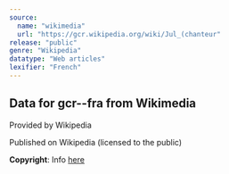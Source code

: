 ```yaml
---
source:
  name: "wikimedia"
  url: "https://gcr.wikipedia.org/wiki/Jul_(chanteur"
release: "public"
genre: "Wikipedia"
datatype: "Web articles"
lexifier: "French"
---
```


## Data for gcr--fra from Wikimedia

Provided by Wikipedia

Published on Wikipedia (licensed to the public)

**Copyright**: Info [here](https://en.wikipedia.org/wiki/Wikipedia:Copyrights)
